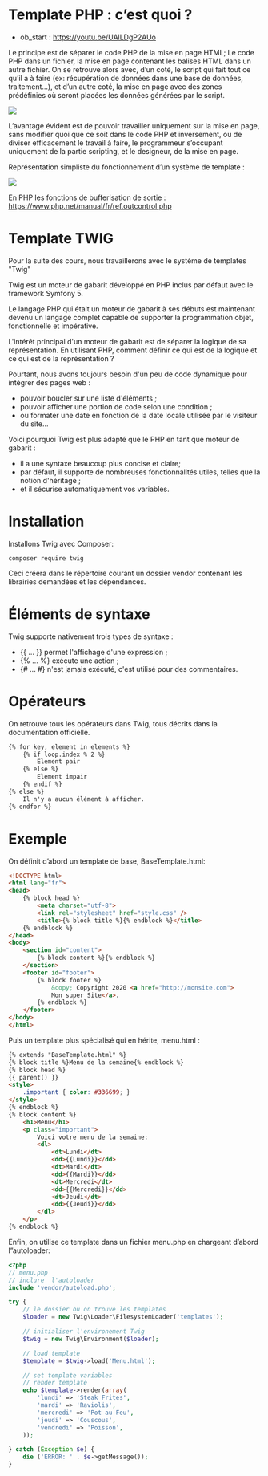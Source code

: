 # Template PHP : c’est quoi ?

- ob_start : https://youtu.be/UAlLDgP2AUo

Le principe est de séparer le code PHP de la mise en page HTML; Le code PHP dans un fichier, la mise en page contenant les balises HTML dans un autre fichier. On se retrouve alors avec, d’un coté, le script qui fait tout ce qu’il a à faire (ex: récupération de données dans une base de données, traitement…), et d’un autre coté, la mise en page avec des zones prédéfinies où seront placées les données générées par le script.

![](https://nouvelle-techno.fr/assets/uploads/content/3a26c490110a26e47761864c9a1d7257.jpg)

L’avantage évident est de pouvoir travailler uniquement sur la mise en page, sans modifier quoi que ce soit dans le code PHP et inversement, ou de diviser efficacement le travail à faire, le programmeur s’occupant uniquement de la partie scripting, et le designeur, de la mise en page.

Représentation simpliste du fonctionnement d’un système de template :

![](https://phpcodeur.net/wp-content/uploads/2021/09/php_templates_1.jpg)

En PHP les fonctions de bufferisation de sortie : https://www.php.net/manual/fr/ref.outcontrol.php

# Template TWIG

Pour la suite des cours, nous travaillerons avec le système de templates "Twig"

Twig est un moteur de gabarit développé en PHP inclus par défaut avec le framework Symfony 5.

Le langage PHP qui était un moteur de gabarit à ses débuts est maintenant devenu un langage complet capable de supporter la programmation objet, fonctionnelle et impérative.

L'intérêt principal d'un moteur de gabarit est de séparer la logique de sa représentation. En utilisant PHP, comment définir ce qui est de la logique et ce qui est de la représentation ?

Pourtant, nous avons toujours besoin d'un peu de code dynamique pour intégrer des pages web :
- pouvoir boucler sur une liste d'éléments ;
- pouvoir afficher une portion de code selon une condition ;
- ou formater une date en fonction de la date locale utilisée par le visiteur du site...

Voici pourquoi Twig est plus adapté que le PHP en tant que moteur de gabarit :
- il a une syntaxe beaucoup plus concise et claire;
- par défaut, il supporte de nombreuses fonctionnalités utiles, telles que la notion d'héritage ;
- et il sécurise automatiquement vos variables.

# Installation
Installons Twig avec Composer:
```
composer require twig
```

Ceci créera dans le répertoire courant un dossier vendor contenant les librairies demandées et les dépendances.

# Éléments de syntaxe
Twig supporte nativement trois types de syntaxe :
- {{ ... }}  permet l'affichage d'une expression ;
- {% ... %}  exécute une action ;
- {# ... #}  n'est jamais exécuté, c'est utilisé pour des commentaires.

# Opérateurs
On retrouve tous les opérateurs dans Twig, tous décrits dans la documentation officielle.

```html
{% for key, element in elements %}
    {% if loop.index % 2 %}
        Element pair
    {% else %}
        Element impair
    {% endif %}
{% else %}
    Il n'y a aucun élément à afficher.
{% endfor %}
```

# Exemple
On définit d’abord un template de base, BaseTemplate.html:

```html
<!DOCTYPE html>
<html lang="fr">
<head>
    {% block head %}
        <meta charset="utf-8">
        <link rel="stylesheet" href="style.css" />
        <title>{% block title %}{% endblock %}</title>
    {% endblock %}
</head>
<body>
    <section id="content">
        {% block content %}{% endblock %}
    </section>
    <footer id="footer">
        {% block footer %}
            &copy; Copyright 2020 <a href="http://monsite.com">
            Mon super Site</a>.
        {% endblock %}
    </footer>
</body>
</html>
```

Puis un template plus spécialisé qui en hérite, menu.html :

```html
{% extends "BaseTemplate.html" %}
{% block title %}Menu de la semaine{% endblock %}
{% block head %}
{{ parent() }}
<style>
    .important { color: #336699; }
</style>
{% endblock %}
{% block content %}
    <h1>Menu</h1>
    <p class="important">
        Voici votre menu de la semaine:
        <dl>
            <dt>Lundi</dt>
            <dd>{{Lundi}}</dd>
            <dt>Mardi</dt>
            <dd>{{Mardi}}</dd>
            <dt>Mercredi</dt>
            <dd>{{Mercredi}}</dd>
            <dt>Jeudi</dt>
            <dd>{{Jeudi}}</dd>
        </dl>
    </p>
{% endblock %}
```

Enfin, on utilise ce template dans un fichier menu.php en chargeant d’abord l”autoloader:

```php
<?php
// menu.php
// inclure  l'autoloader
include 'vendor/autoload.php';

try {
    // le dossier ou on trouve les templates
    $loader = new Twig\Loader\FilesystemLoader('templates');

    // initialiser l'environement Twig
    $twig = new Twig\Environment($loader);

    // load template
    $template = $twig->load('Menu.html');

    // set template variables
    // render template
    echo $template->render(array(
        'lundi' => 'Steak Frites',
        'mardi' => 'Raviolis',
        'mercredi' => 'Pot au Feu',
        'jeudi' => 'Couscous',
        'vendredi' => 'Poisson',
    ));

} catch (Exception $e) {
    die ('ERROR: ' . $e->getMessage());
}
```
